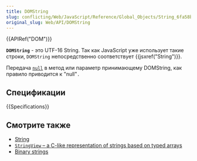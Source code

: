 ```yaml
---
title: DOMString
slug: conflicting/Web/JavaScript/Reference/Global_Objects/String_6fa58bba0570d663099f0ae7ae8883ab
original_slug: Web/API/DOMString
---
```

{{APIRef("DOM")}}

**`DOMString`** - это UTF-16 String. Так как JavaScript уже использует такие строки, `DOMString` непосредственно соответствует {{jsxref("String")}}.

Передача [`null`](/ru/docs/Web/JavaScript/Reference/Global_Objects/null) в метод или параметр принимающему DOMString, как правило приводится к "null"`.`

## Спецификации

{{Specifications}}

## Смотрите также

- [String](/ru/docs/Web/JavaScript/Reference/Global_Objects/String "/ru/docs/Web/API/DOMString")
- [`StringView` – a C-like representation of strings based on typed arrays](/ru/docs/Web/JavaScript/Typed_arrays/String_view)
- [Binary strings](/ru/docs/Web/API/DOMString/Binary)
